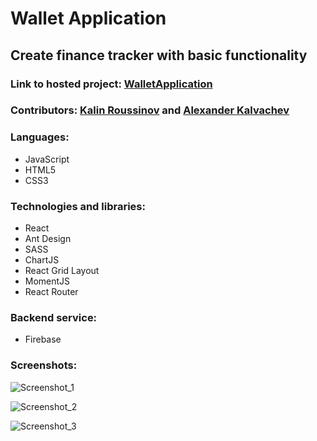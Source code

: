 # Wallet Application

## Create finance tracker with basic functionality

### Link to hosted project: [WalletApplication](kalvachev.github.io/walletapplication/)

### Contributors: [Kalin Roussinov](https://github.com/kalinrouss "Kalin Roussinov") and [Alexander Kalvachev](https://github.com/Kalvachev "Alexander Kalvachev")

### Languages:
- JavaScript
- HTML5
- CSS3

### Technologies and libraries:
- React
- Ant Design
- SASS
- ChartJS
- React Grid Layout
- MomentJS
- React Router

### Backend service:
- Firebase

### Screenshots: 
![Screenshot_1](https://user-images.githubusercontent.com/43339813/113721513-45151f00-96f8-11eb-9548-171abee34bcc.png)

![Screenshot_2](https://user-images.githubusercontent.com/43339813/113721525-49d9d300-96f8-11eb-9c66-5e2e5869f6d4.png)

![Screenshot_3](https://user-images.githubusercontent.com/43339813/113721557-4e05f080-96f8-11eb-847b-0efae9e3e1ec.png)
